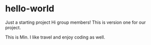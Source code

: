 # hello-world
Just a starting project
Hi group members!
This is version one for our project.

This is Min. I like travel and enjoy coding as well.
